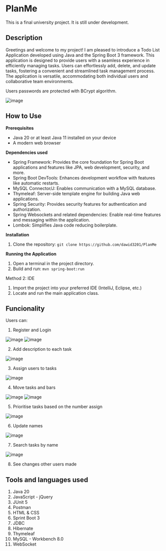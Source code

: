# PlanMe
This is a final university project. It is still under development. 
## Description

Greetings and welcome to my project! I am pleased to introduce a Todo List Application developed using Java and the Spring Boot 3 framework. This application is designed to provide users with a seamless experience in efficiently managing tasks. Users can effortlessly add, delete, and update tasks, fostering a convenient and streamlined task management process. The application is versatile, accommodating both individual users and collaborative team environments. 


Users passwords are protected with BCrypt algorithm.

![image](https://github.com/dawid3201/PlanMe/assets/42513264/5282f80a-2dcd-4149-8a52-514c1b7549a4)

## How to Use

**Prerequisites**

* Java 20 or at least Java 11 installed on your device
* A modern web browser

**Dependencies used**

- Spring Framework: Provides the core foundation for Spring Boot applications and features like JPA, web development, security, and more.
- Spring Boot DevTools: Enhances development workflow with features like automatic restarts.
- MySQL Connector/J: Enables communication with a MySQL database.
- Thymeleaf: Server-side template engine for building Java web applications.
- Spring Security: Provides security features for authentication and authorization.
- Spring Websockets and related dependencies: Enable real-time features and messaging within the application.
- Lombok: Simplifies Java code reducing boilerplate.

**Installation**

1. Clone the repository: `git clone https://github.com/dawid3201/PlanMe`

**Running the Application**

1) Open a terminal in the project directory.
2) Build and run: `mvn spring-boot:run`

Method 2: IDE

1) Import the project into your preferred IDE (IntelliJ, Eclipse, etc.)
2) Locate and run the main application class.


## Funcionality
Users can:
1) Register and Login

![image](https://github.com/dawid3201/PlanMe/assets/42513264/fb95c55e-9451-401c-992c-8b75e0d350ac)
![image](https://github.com/dawid3201/PlanMe/assets/42513264/0c3d2669-7351-4070-943c-912078d58821)

2) Add description to each task

![image](https://github.com/dawid3201/PlanMe/assets/42513264/2b67dc33-cc87-4f9a-86b6-4988557ddda5)

3) Assign users to tasks

![image](https://github.com/dawid3201/PlanMe/assets/42513264/52403b4f-dee4-4f13-b899-60a9ce40d271)

4) Move tasks and bars

![image](https://github.com/dawid3201/PlanMe/assets/42513264/9cf97e13-71bf-40d1-8679-11caf8f63fc9)
![image](https://github.com/dawid3201/PlanMe/assets/42513264/f44ced80-1e41-428c-aed0-b9d466a55e46)

5) Prioritise tasks based on the number assign

![image](https://github.com/dawid3201/PlanMe/assets/42513264/4363e48e-f4c6-4834-aa6c-4af96b1aaf37)

6) Update names

![image](https://github.com/dawid3201/PlanMe/assets/42513264/d7c3e206-d446-4d0a-88de-7fc4a6caa58d)

7) Search tasks by name

![image](https://github.com/dawid3201/PlanMe/assets/42513264/18926c13-cb71-4b7c-ab5d-70ff2383679f)

8) See changes other users made

## Tools and languages used 
1) Java 20
2) JavaScript - jQuery
3) JUnit 5
4) Postman
5) HTML & CSS
6) Sprint Boot 3
7) JDBC
8) Hibernate 
9) Thymeleaf
10) MySQL - Workbench 8.0
11) WebSocket



